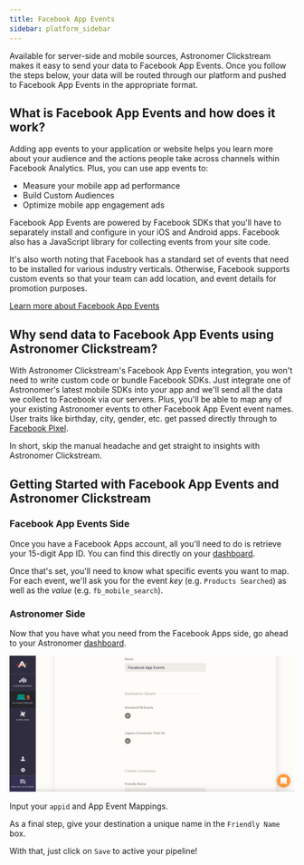 ```yaml
---
title: Facebook App Events
sidebar: platform_sidebar
---
```


Available for server-side and mobile sources, Astronomer Clickstream makes it easy to send your data to Facebook App Events. Once you follow the steps below, your data will be routed through our platform and pushed to Facebook App Events in the appropriate format.

## What is Facebook App Events and how does it work?

Adding app events to your application or website helps you learn more about your audience and the actions people take across channels within Facebook Analytics. Plus, you can use app events to:

- Measure your mobile app ad performance
- Build Custom Audiences
- Optimize mobile app engagement ads

Facebook App Events are powered by Facebook SDKs that you'll have to separately install and configure in your iOS and Android apps. Facebook also has a JavaScript library for collecting events from your site code.

It's also worth noting that Facebook has a standard set of events that need to be installed for various industry verticals. Otherwise, Facebook supports custom events so that your team can add location, and event details for promotion purposes.

[Learn more about Facebook App Events](https://developers.facebook.com/docs/app-events)

## Why send data to Facebook App Events using Astronomer Clickstream?

With Astronomer Clickstream's Facebook App Events integration, you won't need to write custom code or bundle Facebook SDKs. Just integrate one of Astronomer's latest mobile SDKs into your app and we'll send all the data we collect to Facebook via our servers. Plus, you'll be able to map any of your existing Astronomer events to other Facebook App Event event names. User traits like birthday, city, gender, etc. get passed directly through to [Facebook Pixel](facebook-pixel.md).

In short, skip the manual headache and get straight to insights with Astronomer Clickstream.

## Getting Started with Facebook App Events and Astronomer Clickstream

### Facebook App Events Side

Once you have a Facebook Apps account, all you'll need to do is retrieve your 15-digit App ID. You can find this directly on your [dashboard](https://developers.facebook.com/apps/).

Once that's set, you'll need to know what specific events you want to map. For each event, we'll ask you for the event *key* (e.g. `Products Searched`) as well as the *value* (e.g. `fb_mobile_search`).


### Astronomer Side

Now that you have what you need from the Facebook Apps side, go ahead to your Astronomer [dashboard](https://app.astronomer.io/login).

![facebook-apps1](../../../images/facebook-apps1.png)

Input your `appid` and App Event Mappings.

As a final step, give your destination a unique name in the `Friendly Name` box.

With that, just click on `Save` to active your pipeline!
